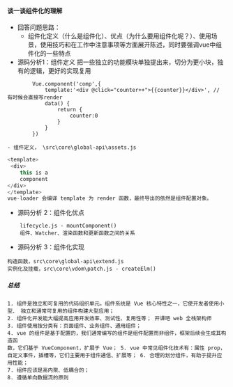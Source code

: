 #### 谈一谈组件化的理解
- 回答问题思路：
    - 组件化定义（什么是组件化）、优点（为什么要用组件化呢？）、使用场景，使用技巧和在工作中注意事项等方面展开陈述，同时要强调vue中组件化的一些特点
- 源码分析1：组件定义  把一些独立的功能模块单独提出来，切分为更小块，独有的逻辑，更好的实现复用
```
        Vue.component('comp',{
            template:'<div @click="counter++">{{counter}}</div>', // 有时候会直接写render
            data() {
                return {
                    counter:0
                }
            }
        })
```
    - 组件定义， \src\core\global-api\assets.js
```js
<template>
 <div>
    this is a 
    component 
</div>
</template>
vue-loader 会编译 template 为 render 函数，最终导出的依然是组件配置对象。
```
- 源码分析 2：组件化优点
    
```
    lifecycle.js - mountComponent()
    组件、Watcher、渲染函数和更新函数之间的关系
```
- 源码分析 3：组件化实现
```
构造函数，src\core\global-api\extend.js
实例化及挂载，src\core\vdom\patch.js - createElm()
```

##### 总结
```
1. 组件是独立和可复用的代码组织单元。组件系统是 Vue 核心特性之一，它使开发者使用小型、 独立和通常可复用的组件构建大型应用；
2. 组件化开发能大幅提高应用开发效率、测试性、复用性等； 开课吧 web 全栈架构师
3. 组件使用按分类有：页面组件、业务组件、通用组件；
4. vue 的组件是基于配置的，我们通常编写的组件是组件配置而非组件，框架后续会生成其构造函
数，它们基于 VueComponent，扩展于 Vue； 5. vue 中常见组件化技术有：属性 prop，自定义事件，插槽等，它们主要用于组件通信、扩展等； 6. 合理的划分组件，有助于提升应用性能；
7. 组件应该是高内聚、低耦合的；
8. 遵循单向数据流的原则
```